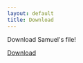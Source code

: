 ```yaml
---
layout: default
title: Download
---
```


Download Samuel's file!

<a id="download-btn" class="btn" href="https://drive.google.com/file/d/1DJvxb-MIB_KZEczEsXtJqRri3d5LM8cc/view?usp=sharing">Download</a>
